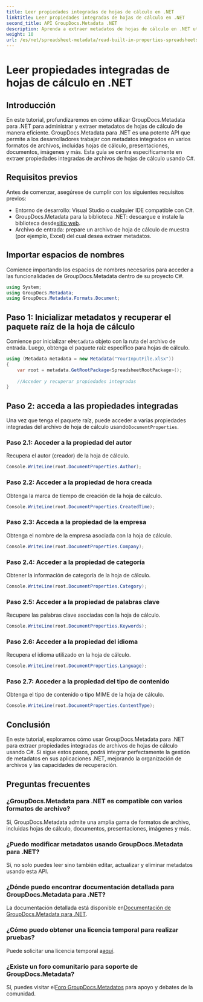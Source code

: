 ```yaml
---
title: Leer propiedades integradas de hojas de cálculo en .NET
linktitle: Leer propiedades integradas de hojas de cálculo en .NET
second_title: API GroupDocs.Metadata .NET
description: Aprenda a extraer metadatos de hojas de cálculo en .NET utilizando GroupDocs.Metadata, mejorando la gestión y organización de documentos en sus aplicaciones.
weight: 10
url: /es/net/spreadsheet-metadata/read-built-in-properties-spreadsheets/
---
```


# Leer propiedades integradas de hojas de cálculo en .NET

## Introducción
En este tutorial, profundizaremos en cómo utilizar GroupDocs.Metadata para .NET para administrar y extraer metadatos de hojas de cálculo de manera eficiente. GroupDocs.Metadata para .NET es una potente API que permite a los desarrolladores trabajar con metadatos integrados en varios formatos de archivos, incluidas hojas de cálculo, presentaciones, documentos, imágenes y más. Esta guía se centra específicamente en extraer propiedades integradas de archivos de hojas de cálculo usando C#.
## Requisitos previos
Antes de comenzar, asegúrese de cumplir con los siguientes requisitos previos:
- Entorno de desarrollo: Visual Studio o cualquier IDE compatible con C#.
-  GroupDocs.Metadata para la biblioteca .NET: descargue e instale la biblioteca desde[sitio web](https://releases.groupdocs.com/metadata/net/).
- Archivo de entrada: prepare un archivo de hoja de cálculo de muestra (por ejemplo, Excel) del cual desea extraer metadatos.

## Importar espacios de nombres
Comience importando los espacios de nombres necesarios para acceder a las funcionalidades de GroupDocs.Metadata dentro de su proyecto C#.
```csharp
using System;
using GroupDocs.Metadata;
using GroupDocs.Metadata.Formats.Document;
```
## Paso 1: Inicializar metadatos y recuperar el paquete raíz de la hoja de cálculo
 Comience por inicializar el`Metadata` objeto con la ruta del archivo de entrada. Luego, obtenga el paquete raíz específico para hojas de cálculo.
```csharp
using (Metadata metadata = new Metadata("YourInputFile.xlsx"))
{
    var root = metadata.GetRootPackage<SpreadsheetRootPackage>();
    
    //Acceder y recuperar propiedades integradas
}
```
## Paso 2: acceda a las propiedades integradas
 Una vez que tenga el paquete raíz, puede acceder a varias propiedades integradas del archivo de hoja de cálculo usando`DocumentProperties`.
### Paso 2.1: Acceder a la propiedad del autor
Recupera el autor (creador) de la hoja de cálculo.
```csharp
Console.WriteLine(root.DocumentProperties.Author);
```
### Paso 2.2: Acceder a la propiedad de hora creada
Obtenga la marca de tiempo de creación de la hoja de cálculo.
```csharp
Console.WriteLine(root.DocumentProperties.CreatedTime);
```
### Paso 2.3: Acceda a la propiedad de la empresa
Obtenga el nombre de la empresa asociada con la hoja de cálculo.
```csharp
Console.WriteLine(root.DocumentProperties.Company);
```
### Paso 2.4: Acceder a la propiedad de categoría
Obtener la información de categoría de la hoja de cálculo.
```csharp
Console.WriteLine(root.DocumentProperties.Category);
```
### Paso 2.5: Acceder a la propiedad de palabras clave
Recupere las palabras clave asociadas con la hoja de cálculo.
```csharp
Console.WriteLine(root.DocumentProperties.Keywords);
```
### Paso 2.6: Acceder a la propiedad del idioma
Recupera el idioma utilizado en la hoja de cálculo.
```csharp
Console.WriteLine(root.DocumentProperties.Language);
```
### Paso 2.7: Acceder a la propiedad del tipo de contenido
Obtenga el tipo de contenido o tipo MIME de la hoja de cálculo.
```csharp
Console.WriteLine(root.DocumentProperties.ContentType);
```

## Conclusión
En este tutorial, exploramos cómo usar GroupDocs.Metadata para .NET para extraer propiedades integradas de archivos de hojas de cálculo usando C#. Si sigue estos pasos, podrá integrar perfectamente la gestión de metadatos en sus aplicaciones .NET, mejorando la organización de archivos y las capacidades de recuperación.

## Preguntas frecuentes
### ¿GroupDocs.Metadata para .NET es compatible con varios formatos de archivo?
Sí, GroupDocs.Metadata admite una amplia gama de formatos de archivo, incluidas hojas de cálculo, documentos, presentaciones, imágenes y más.
### ¿Puedo modificar metadatos usando GroupDocs.Metadata para .NET?
Sí, no solo puedes leer sino también editar, actualizar y eliminar metadatos usando esta API.
### ¿Dónde puedo encontrar documentación detallada para GroupDocs.Metadata para .NET?
 La documentación detallada está disponible en[Documentación de GroupDocs.Metadata para .NET](https://tutorials.groupdocs.com/metadata/net/).
### ¿Cómo puedo obtener una licencia temporal para realizar pruebas?
 Puede solicitar una licencia temporal a[aquí](https://purchase.groupdocs.com/temporary-license/).
### ¿Existe un foro comunitario para soporte de GroupDocs.Metadata?
 Sí, puedes visitar el[Foro GroupDocs.Metadatos](https://forum.groupdocs.com/c/metadata/14) para apoyo y debates de la comunidad.